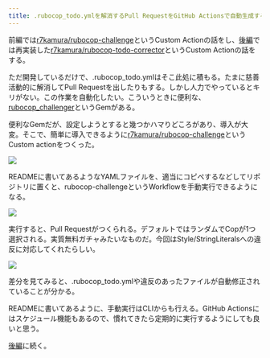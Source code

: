 ```yaml
---
title: .rubocop_todo.ymlを解消するPull RequestをGitHub Actionsで自動生成する (前編)
---
```

前編では[r7kamura/rubocop-challenge](https://github.com/r7kamura/rubocop-challenge)というCustom Actionの話をし、[後編](https://r7kamura.com/articles/2022-05-15-rubocop-todo-corrector)では再実装した[r7kamura/rubocop-todo-corrector](https://github.com/r7kamura/rubocop-todo-corrector)というCustom Actionの話をする。

ただ開発しているだけで、.rubocop\_todo.ymlはそこ此処に積もる。たまに慈善活動的に解消してPull Requestを出したりもする。しかし人力でやっているとキリがない。この作業を自動化したい。こういうときに便利な、[rubocop\_challenger](https://github.com/ryz310/rubocop_challenger)というGemがある。

便利なGemだが、設定しようとすると幾つかハマりどころがあり、導入が大変。そこで、簡単に導入できるように[r7kamura/rubocop-challenge](https://github.com/r7kamura/rubocop-challenge)というCustom actionをつくった。

![](https://lh5.googleusercontent.com/k0ZD6Gj3KXhIw8-tszjtcGwwXvxOsBF8ohx6ST3wZBzfLgKz5ftxnKWy9h5utxiIt84VAxZ8B2wxsgAfPP7RCbz2Z9NCBYxB1I5FKjqXiyFUk7_a0P6LU6CgzW33gbswGyvuqBLLss6Y-B4lmN9X2bp9xkYHA8O-7F_vCIuxJ-2Q5hPE8eD7kGFI)

READMEに書いてあるようなYAMLファイルを、適当にコピペするなどしてリポジトリに置くと、rubocop-challengeというWorkflowを手動実行できるようになる。

![](https://lh4.googleusercontent.com/XOuXOsgBSUJJl02HQHF9W2QPxDLKldeHBjo_5xBwMuQNL4Ner-KZxmS1bcqzuN0rhHTFG6TZuiuQ_1EW_2cvMvVpAg50BUTvSejLBzYKO3dNPxqtqjq2jufBlNxrb2evGCx38A4FEATGgjXOJBpcv5dRZSDVWtdM8wB-_v4ucBNA6jN-pOfdWtn9)

実行すると、Pull Requestがつくられる。デフォルトではランダムでCopが1つ選択される。実質無料ガチャみたいなものだ。今回はStyle/StringLiteralsへの違反に対応してくれたらしい。

![](https://lh5.googleusercontent.com/pWOe4pd5U7zaIl5L2HscAYOI-d0f22sjbU3b-rJz8gFGZ7O0h16_dlfeWDecwRryHLy6f6I7VLj4oE16dW4JPgixyTl-k-bnse07V_JY_N2jxfYwQ5UdahxbqVf9Cv58gisbVo-n5eQkwJRGET-8TnG1KBx3SEgJ_q78DijWaTbwUE3GoUVk9akF)

差分を見てみると、.rubocop\_todo.ymlや違反のあったファイルが自動修正されていることが分かる。

READMEに書いてあるように、手動実行はCLIからも行える。GitHub Actionsにはスケジュール機能もあるので、慣れてきたら定期的に実行するようにしても良いと思う。

[後編](https://r7kamura.com/articles/2022-05-15-rubocop-todo-corrector)に続く。
